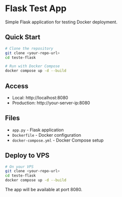 # Flask Test App

Simple Flask application for testing Docker deployment.

## Quick Start

```bash
# Clone the repository
git clone <your-repo-url>
cd teste-flask

# Run with Docker Compose
docker compose up -d --build
```

## Access

- Local: http://localhost:8080
- Production: http://your-server-ip:8080

## Files

- `app.py` - Flask application
- `Dockerfile` - Docker configuration
- `docker-compose.yml` - Docker Compose setup

## Deploy to VPS

```bash
# On your VPS
git clone <your-repo-url>
cd teste-flask
docker compose up -d --build
```

The app will be available at port 8080.